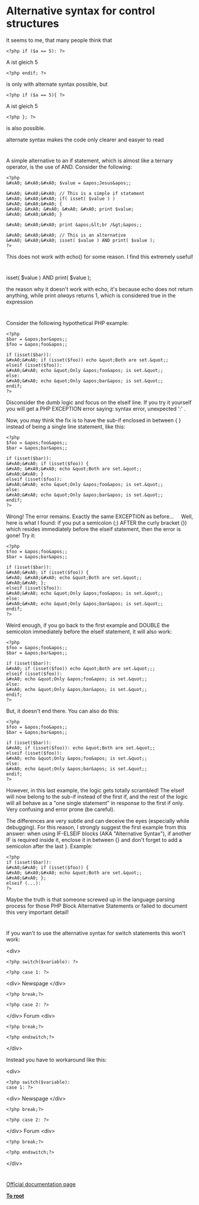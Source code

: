 # Alternative syntax for control structures





It seems to me, that many people think that



```
<?php if ($a == 5): ?>
```

A ist gleich 5


```
<?php endif; ?>
```


is only with alternate syntax possible, but 



```
<?php if ($a == 5){ ?>
```

A ist gleich 5


```
<?php }; ?>
```


is also possible.

alternate syntax makes the code only clearer and easyer to read

  

#



A simple alternative to an if statement, which is almost like a ternary operator, is the use of AND. Consider the following:



```
<?php
&#xA0; &#xA0;&#xA0; $value = &apos;Jesus&apos;;

&#xA0; &#xA0;&#xA0; // This is a simple if statement
&#xA0; &#xA0;&#xA0; if( isset( $value ) )
&#xA0; &#xA0;&#xA0; {
&#xA0; &#xA0; &#xA0; &#xA0; &#xA0; print $value;
&#xA0; &#xA0;&#xA0; }

&#xA0; &#xA0;&#xA0; print &apos;&lt;br /&gt;&apos;;

&#xA0; &#xA0;&#xA0; // This is an alternative
&#xA0; &#xA0;&#xA0; isset( $value ) AND print( $value );
?>
```


This does not work with echo() for some reason. I find this extremely useful!

  

#



isset( $value ) AND print( $value );

the reason why it doesn&apos;t work with echo, it&apos;s because echo does not return anything, while print _always_ returns 1, which is considered true in the expression

  

#



Consider the following hypothetical PHP example:



```
<?php
$bar = &apos;bar&apos;;
$foo = &apos;foo&apos;;

if (isset($bar)):
&#xA0;&#xA0; if (isset($foo)) echo &quot;Both are set.&quot;;
elseif (isset($foo)):
&#xA0;&#xA0; echo &quot;Only &apos;foo&apos; is set.&quot;;
else:
&#xA0;&#xA0; echo &quot;Only &apos;bar&apos; is set.&quot;;
endif;
?>
```


Disconsider the dumb logic and focus on the elseif line. If you try it yourself you will get a PHP EXCEPTION error saying: syntax error, unexpected &apos;:&apos; .

Now, you may think the fix is to have the sub-if enclosed in between { } instead of being a single line statement, like this:



```
<?php
$foo = &apos;foo&apos;;
$bar = &apos;bar&apos;;

if (isset($bar)):
&#xA0;&#xA0; if (isset($foo)) {
&#xA0; &#xA0;&#xA0; echo &quot;Both are set.&quot;;
&#xA0;&#xA0; }
elseif (isset($foo)):
&#xA0;&#xA0; echo &quot;Only &apos;foo&apos; is set.&quot;;
else:
&#xA0;&#xA0; echo &quot;Only &apos;bar&apos; is set.&quot;;
endif;
?>
```


Wrong! The error remains. Exactly the same EXCEPTION as before...
&#xA0; &#xA0; 
Well, here is what I found: if you put a semicolon (;) AFTER the curly bracket (}) which resides immediately before the elseif statement, then the error is gone! Try it:



```
<?php
$foo = &apos;foo&apos;;
$bar = &apos;bar&apos;;

if (isset($bar)):
&#xA0;&#xA0; if (isset($foo)) {
&#xA0; &#xA0;&#xA0; echo &quot;Both are set.&quot;;
&#xA0;&#xA0; };
elseif (isset($foo)):
&#xA0;&#xA0; echo &quot;Only &apos;foo&apos; is set.&quot;;
else:
&#xA0;&#xA0; echo &quot;Only &apos;bar&apos; is set.&quot;;
endif;
?>
```


Weird enough, if you go back to the first example and DOUBLE the semicolon immediately before the elseif statement, it will also work:



```
<?php
$foo = &apos;foo&apos;;
$bar = &apos;bar&apos;;

if (isset($bar)):
&#xA0; if (isset($foo)) echo &quot;Both are set.&quot;;;
elseif (isset($foo)):
&#xA0; echo &quot;Only &apos;foo&apos; is set.&quot;;
else:
&#xA0; echo &quot;Only &apos;bar&apos; is set.&quot;;
endif;
?>
```


But, it doesn&apos;t end there. You can also do this:



```
<?php
$foo = &apos;foo&apos;;
$bar = &apos;bar&apos;;

if (isset($bar)):
&#xA0; if (isset($foo)): echo &quot;Both are set.&quot;;
elseif (isset($foo)):
&#xA0; echo &quot;Only &apos;foo&apos; is set.&quot;;
else:
&#xA0; echo &quot;Only &apos;bar&apos; is set.&quot;;
endif;
?>
```


However, in this last example, the logic gets totally scrambled! The elseif will now belong to the sub-if instead of the first if, and the rest of the logic will all behave as a &quot;one single statement&quot; in response to the first if only. Very confusing and error prone (be careful).

The differences are very subtle and can deceive the eyes (especially while debugging). For this reason, I strongly suggest the first example from this answer: when using IF-ELSEIF blocks (AKA &quot;Alternative Syntax&quot;), if another IF is required inside it, enclose it in between {} and don&apos;t forget to add a semicolon after the last }. Example:



```
<?php
if (isset($bar)):
&#xA0;&#xA0; if (isset($foo)) {
&#xA0; &#xA0;&#xA0; echo &quot;Both are set.&quot;;
&#xA0;&#xA0; };
elseif (...):
?>
```


Maybe the truth is that someone screwed up in the language parsing process for those PHP Block Alternative Statements or failed to document this very important detail!

  

#



If you wan&apos;t to use the alternative syntax for switch statements this won&apos;t work:

&lt;div&gt;


```
<?php switch($variable): ?>
```



```
<?php case 1: ?>
```

&lt;div&gt;
Newspage
&lt;/div&gt;


```
<?php break;?>
```



```
<?php case 2: ?>
```

&lt;/div&gt;
Forum
&lt;div&gt;


```
<?php break;?>
```



```
<?php endswitch;?>
```

&lt;/div&gt;

Instead you have to workaround like this:

&lt;div&gt;


```
<?php switch($variable): 
case 1: ?>
```

&lt;div&gt;
Newspage
&lt;/div&gt;


```
<?php break;?>
```



```
<?php case 2: ?>
```

&lt;/div&gt;
Forum
&lt;div&gt;


```
<?php break;?>
```



```
<?php endswitch;?>
```

&lt;/div&gt;

  

#

[Official documentation page](https://www.php.net/manual/en/control-structures.alternative-syntax.php)

**[To root](/README.md)**